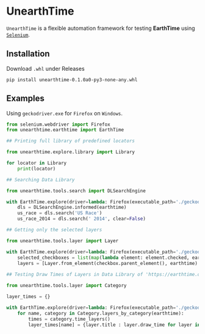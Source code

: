 # UnearthTime

`UnearthTime` is a flexible automation framework for testing **EarthTime** using [`Selenium`](https://selenium-python.readthedocs.io/).

## Installation

Download `.whl` under Releases

```
pip install unearthtime-0.1.0a0-py3-none-any.whl
```
 
## Examples

Using `geckodriver.exe` for `Firefox` on `Windows`.

```py
from selenium.webdriver import Firefox
from unearthtime.earthtime import EarthTime

## Printing full library of predefined locators

from unearthtime.explore.library import Library

for locator in Library
    print(locator)

## Searching Data Library

from unearthtime.tools.search import DLSearchEngine

with EarthTime.explore(driver=lambda: Firefox(executable_path='./geckodriver.exe')) as earthtime:
    dls = DLSearchEngine.informed(earthtime)
    us_race = dls.search('US Race')
    us_race_2014 = dls.search(' 2014', clear=False)

## Getting only the selected layers

from unearthtime.tools.layer import Layer

with EarthTime.explore(driver=lambda: Firefox(executable_path='./geckodriver.exe')) as earthtime:
    selected_checkboxes = list(map(lambda element: element.checked, earthtime.pull('DataLibraryCheckboxes', forced=True)))
    layers = [Layer.from_element(checkbox.parent_element(), earthtime) for checkbox in selected_checkboxes)]  
    
## Testing Draw Times of Layers in Data Library of 'https://earthtime.org/explore'

from unearthtime.tools.layer import Category

layer_times = {}

with EarthTime.explore(driver=lambda: Firefox(executable_path='./geckodriver.exe')) as earthtime:
    for name, category in Category.layers_by_category(earthtime):
        times = category.time_layers()
        layer_times[name] = {layer.title : layer.draw_time for layer in times if layer.draw_time > 0}

```
        
     
     
     
     
     
     
     
    
    
